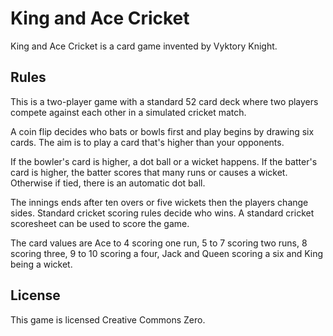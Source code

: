 # King and Ace Cricket
King and Ace Cricket is a card game invented by Vyktory Knight.


## Rules

This is a two-player game with a standard 52 card deck where two players compete against each other in a simulated cricket match.

A coin flip decides who bats or bowls first and play begins by drawing six cards. The aim is to play a card that's higher than your opponents.

If the bowler's card is higher,  a dot ball or a wicket happens. If the batter's card is higher, the batter scores that many runs or causes a wicket. Otherwise if tied, there is an automatic dot ball.

The innings ends after ten overs or five wickets then the players change sides. Standard cricket scoring rules decide who wins. A standard cricket scoresheet can be used to score the game.

The card values are Ace to 4 scoring one run, 5 to 7 scoring two runs, 8 scoring three, 9 to 10 scoring a four, Jack and Queen scoring a six and King being a wicket.

## License

This game is licensed Creative Commons Zero.
